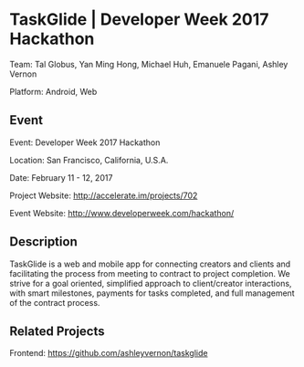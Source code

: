 TaskGlide | Developer Week 2017 Hackathon
=========================================

Team: Tal Globus, Yan Ming Hong, Michael Huh, Emanuele Pagani, Ashley Vernon

Platform: Android, Web

## Event

Event: Developer Week 2017 Hackathon

Location: San Francisco, California, U.S.A.

Date: February 11 - 12, 2017

Project Website: http://accelerate.im/projects/702

Event Website: http://www.developerweek.com/hackathon/

## Description

TaskGlide is a web and mobile app for connecting creators and clients and facilitating the process from meeting to contract to project completion. We strive for a goal oriented, simplified approach to client/creator interactions, with smart milestones, payments for tasks completed, and full management of the contract process.

## Related Projects

Frontend: https://github.com/ashleyvernon/taskglide